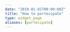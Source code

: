 ```yaml
---
date: "2019-01-01T00:00:00Z"
title: "How to partecipate"
type: widget_page
aliases: [partecipate]
---
```

